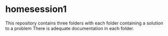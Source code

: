 # homesession1
This repository contains three folders with each folder containing a solution to a problem
There is adequate documentation in each folder.
